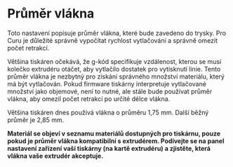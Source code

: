 Průměr vlákna
====

Toto nastavení popisuje průměr vlákna, které bude zavedeno do trysky. Pro Curu je důležité správně vypočítat rychlost vytlačování a správně omezit počet retrakcí.

Většina tiskáren očekává, že g-kód specifikuje vzdálenost, kterou se musí kolečko extrudéru otáčet, aby vytlačilo dostatek pro vytisknutí linie. Tento průměr vlákna je nezbytný pro získání správného množství materiálu, který má být vytlačován. Pokud firmware tiskárny interpretuje vytlačované množství jako objemové, není to nutné, ale stále bude používat průměr vlákna, aby omezil počet retrakcí po určité délce vlákna.

Většina tiskáren dnes používá vlákna o průměru 1,75 mm. Další běžný průměr je 2,85 mm.

**Materiál se objeví v seznamu materiálů dostupných pro tiskárnu, pouze pokud je průměr vlákna kompatibilní s extrudérem. Podívejte se na panel nastavení zařízení vaší tiskárny (na kartě extrudéru) a zjistěte, která vlákna vaše extrudér akceptuje.**
